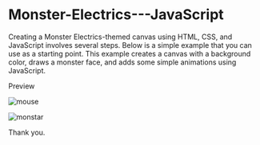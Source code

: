 # Monster-Electrics---JavaScript
Creating a Monster Electrics-themed canvas using HTML, CSS, and JavaScript involves several steps. Below is a simple example that you can use as a starting point. This example creates a canvas with a background color, draws a monster face, and adds some simple animations using JavaScript.

Preview

![mouse](https://github.com/SK-Chaurasiya/Monster-Electrics---JavaScript/assets/97239651/0a648cef-0d0a-40cb-872d-fc669bce205b)


![monstar](https://github.com/SK-Chaurasiya/Monster-Electrics---JavaScript/assets/97239651/3add3818-1d55-4962-a244-2ba889cdcaeb)

Thank you.
